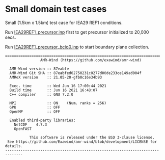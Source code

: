 # Small domain test cases

Small (1.5km x 1.5km) test case for IEA29 REF1 conditions.

Run [IEA29REF1_precursor.inp](IEA29REF1_precursor.inp) first to get
precursor initialized to 20,000 secs.

Run [IEA29REF1_precursor_bcio0.inp](IEA29REF1_precursor_bcio0.inp) to
start boundary plane collection.

```
==============================================================================
                AMR-Wind (https://github.com/exawind/amr-wind)

  AMR-Wind version :: 87eabfe
  AMR-Wind Git SHA :: 87eabfed02750231c0277d00de233ce149ad004f
  AMReX version    :: 21.05-20-gfb0c16e34b93

  Exec. time       :: Wed Jun 16 17:00:44 2021
  Build time       :: Jun 16 2021 16:48:07
  C++ compiler     :: GNU 7.2.0

  MPI              :: ON    (Num. ranks = 256)
  GPU              :: OFF
  OpenMP           :: OFF

  Enabled third-party libraries: 
    NetCDF    4.7.3
    OpenFAST  

           This software is released under the BSD 3-clause license.           
 See https://github.com/Exawind/amr-wind/blob/development/LICENSE for details. 
------------------------------------------------------------------------------
```
